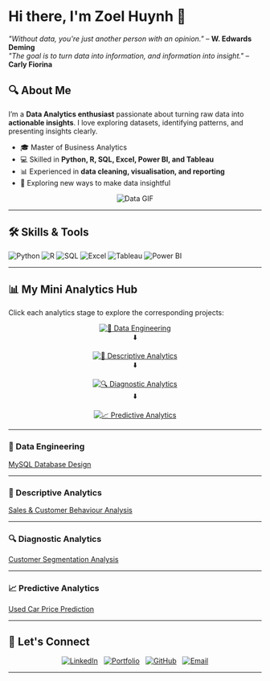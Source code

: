 # Hi there, I'm Zoel Huynh 👋
*"Without data, you're just another person with an opinion."* – **W. Edwards Deming**  
*"The goal is to turn data into information, and information into insight."* – **Carly Fiorina**  

## 🔍 About Me
I’m a **Data Analytics enthusiast** passionate about turning raw data into **actionable insights**. I love exploring datasets, identifying patterns, and presenting insights clearly.  

- 🎓 Master of Business Analytics  
- 💻 Skilled in **Python, R, SQL, Excel, Power BI, and Tableau**  
- 📊 Experienced in **data cleaning, visualisation, and reporting**  
- 🌱 Exploring new ways to make data insightful<div align="center">

<div align="center">

![Data GIF](https://media.giphy.com/media/26ufdipQqU2lhNA4g/giphy.gif)  

</div>

---

## 🛠️ Skills & Tools

![Python](https://img.shields.io/badge/Python-3776AB?style=for-the-badge&logo=python&logoColor=white)
![R](https://img.shields.io/badge/R-276DC3?style=for-the-badge&logo=r&logoColor=white)
![SQL](https://img.shields.io/badge/SQL-00758F?style=for-the-badge&logo=mysql&logoColor=white)
![Excel](https://img.shields.io/badge/Excel-217346?style=for-the-badge&logo=microsoft-excel&logoColor=white)
![Tableau](https://img.shields.io/badge/Tableau-E97627?style=for-the-badge&logo=tableau&logoColor=white)
![Power BI](https://img.shields.io/badge/Power%20BI-F2C811?style=for-the-badge&logo=microsoft-power-bi&logoColor=black)

---

## 📊 My Mini Analytics Hub

Click each analytics stage to explore the corresponding projects:

<div align="center">

<!-- Data Engineering -->
[![💾 Data Engineering](https://img.shields.io/badge/💾-Data%20Engineering-blue?style=for-the-badge)](#data-engineering)  
⬇️  

<!-- Descriptive Analytics -->
[![📝 Descriptive Analytics](https://img.shields.io/badge/📝-Descriptive%20Analytics-orange?style=for-the-badge)](#descriptive-analytics)  
⬇️  

<!-- Diagnostic Analytics -->
[![🔍 Diagnostic Analytics](https://img.shields.io/badge/🔍-Diagnostic%20Analytics-yellow?style=for-the-badge)](#diagnostic-analytics)  
⬇️  

<!-- Predictive Analytics -->
[![📈 Predictive Analytics](https://img.shields.io/badge/📈-Predictive%20Analytics-green?style=for-the-badge)](#predictive-analytics)

</div>

---

### 💾 Data Engineering <a name="data-engineering"></a>

[MySQL Database Design](https://github.com/zoel-1129/MySQL-Database-Design) 

---

### 📝 Descriptive Analytics <a name="descriptive-analytics"></a>

[Sales & Customer Behaviour Analysis](https://github.com/zoel-1129/Sales-CustomerBehaviourAnalysis)  

---

### 🔍 Diagnostic Analytics <a name="diagnostic-analytics"></a>

[Customer Segmentation Analysis](https://github.com/zoel-1129/Customer-Segmentation-Analysis)  

---

### 📈 Predictive Analytics <a name="predictive-analytics"></a>

[Used Car Price Prediction](https://github.com/zoel-1129/Used-Car-Price-Prediction)  

---

## 🔗 Let's Connect

<div align="center">

[![LinkedIn](https://img.shields.io/badge/LinkedIn-0077B5?style=for-the-badge)](https://www.linkedin.com/in/zoelhuynh/) &nbsp;
[![Portfolio](https://img.shields.io/badge/Portfolio-FF5733?style=for-the-badge)](https://ngocnganhuynh.wixsite.com/ngoc-ngan-huynh) &nbsp;
[![GitHub](https://img.shields.io/badge/GitHub-181717?style=for-the-badge)](https://github.com/zoel-1129) &nbsp;
[![Email](https://img.shields.io/badge/Email-D14836?style=for-the-badge)](mailto:zoel.huynh.02@gmail.com)

</div>

---
